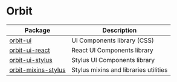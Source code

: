 # Orbit

| Package | Description |
|---------|-------------|
| [orbit-ui](packages/ui) | UI Components library (CSS) |
| [orbit-ui-react](packages/ui-react) | React UI Components library |
| [orbit-ui-stylus](packages/ui-stylus) | Stylus UI Components library |
| [orbit-mixins-stylus](packages/mixins-stylus) | Stylus mixins and libraries utilities |
